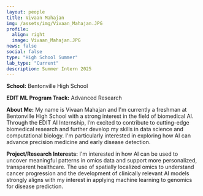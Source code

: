 ```yaml
---
layout: people
title: Vivaan Mahajan
img: /assets/img/Vivaan_Mahajan.JPG
profile:
  align: right
  image: Vivaan_Mahajan.JPG
news: false
social: false
type: "High School Summer"
lab_type: "Current"
description: Summer Intern 2025
---
```


**School:** Bentonville High School

**EDIT ML Program Track:**
Advanced Research

**About Me:**
My name is Vivaan Mahajan and I'm currently a freshman at Bentonville High School with a strong interest in the field of biomedical AI. Through the EDIT AI Internship, I’m excited to contribute to cutting-edge biomedical research and further develop my skills in data science and computational biology. I'm particularly interested in exploring how AI can advance precision medicine and early disease detection.

**Project/Research Interests:**
I'm interested in how AI can be used to uncover meaningful patterns in omics data and support more personalized, transparent healthcare. The use of spatially localized omics to understand cancer progression and the development of clinically relevant AI models strongly aligns with my interest in applying machine learning to genomics for disease prediction.
    